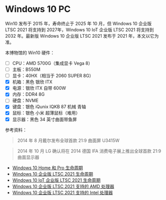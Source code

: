 # Windows 10 PC

Win10 发布于 2015 年，寿命终止于 2025 年 10 月，但 Windows 10 企业版 LTSC 2021 将支持到 2027年，Windows 10 IoT 企业版 LTSC 2021 将支持到 2032 年。最新版 Windows 10 企业版 LTSC 2021 发布于 2021 年，本文以它为准。

本博物馆的 Win10 硬件：

- [ ] CPU：AMD 5700G（集成显卡 Vega 8）
- [ ] 主板：B550M
- [ ] 显卡：40HX（相当于 2060 SUPER 8G）
- [x] 机箱：黑色 银欣 ITX
- [x] 电源：银欣 ITX 自带 600W
- [x] 内存：DDR4 8G
- [ ] 硬盘：NVME
- [x] 键盘：银色 iQunix IQKB 87 机械 青轴
- [x] 鼠标：银色 小米 超薄鼠标（难用）
- [x] 显示器：黑色 34 英寸曲面带鱼屏

参考资料：

> 2014 年 8 月戴尔发布全球首款 21:9 曲面屏 U3415W

> 2014 年 10 月 LG 确认将在 2014 德国 IFA 消费电子展上推出全球首款 21:9 曲面显示器

- [Windows 10 Home 和 Pro 生命周期](https://learn.microsoft.com/zh-cn/lifecycle/products/windows-10-home-and-pro?branch=live)
- [Windows 10 企业版 LTSC 2021 生命周期](https://learn.microsoft.com/zh-cn/lifecycle/products/windows-10-enterprise-ltsc-2021)
- [Windows 10 IoT 企业版 LTSC 2021 生命周期](https://learn.microsoft.com/zh-cn/lifecycle/products/windows-10-iot-enterprise-ltsc-2021?branch=live)
- [Windows 10 企业版 LTSC 2021 支持的 AMD 处理器](https://learn.microsoft.com/zh-cn/windows-hardware/design/minimum/supported/windows-10-ltsc-2021-supported-amd-processors)
- [Windows 10 企业版 LTSC 2021 支持的 Intel 处理器](https://learn.microsoft.com/zh-cn/windows-hardware/design/minimum/supported/windows-10-ltsc-2021-supported-intel-processors)
